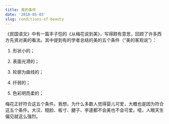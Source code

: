 ```yaml
---
title: 美的条件
date: '2018-05-03'
slug: conditions-of-beauty
---
```


《民国语文》中有一篇丰子恺的《从梅花说到美》，写得颇有意思，回顾了许多西方先贤对美的看法。其中提到有的学者总结的美的五个条件（“美的客观说”）：

1. 形状小的；

1. 表面光滑的；

1. 轮廓为曲线的；

1. 纤弱的；

1. 色彩明而柔的；

梅花正好符合这五个条件。我想，为什么多数人觉得婴儿可爱，大概也是因为符合这五个条件。大汉、糙脸、板寸、腱子、李逵都不会美也不会可爱。噫，人眼天生偏见就这么强烈。
